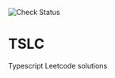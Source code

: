 ![Check Status](https://github.com/mxmlnyl/TSLC/actions/workflows/checks.yml/badge.svg?event=push)

# TSLC
Typescript Leetcode solutions
